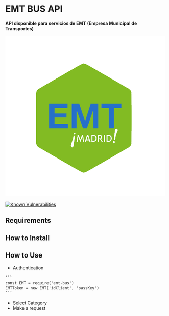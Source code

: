 # EMT BUS API
**API disponible para servicios de EMT (Empresa Municipal de Transportes)**

![EMT BUS](/img/emt-bus_logo.png)

[![Known Vulnerabilities](https://snyk.io/test/github/lorengamboa/emt-bus/badge.svg)](https://snyk.io/test/github/lorengamboa/emt-bus)

## Requirements
## How to Install
## How to Use
   * Authentication  
   
    ```
    const EMT = require('emt-bus')
    EMTToken = new EMT('idClient', 'passKey')
    ```  
    
   * Select Category
   * Make a request
